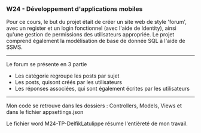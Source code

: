 <h3>W24 - Développement d'applications mobiles</h3>

Pour ce cours, le but du projet était de créer un site web de style 'forum', avec un register et un login fonctionnel (avec l'aide de Identity), ainsi qu'une gestion de permissions des utilisateurs appropriée. Le projet comprend également la modélisation de base de donnée SQL à l'aide de SSMS.

<hr>

Le forum se présente en 3 partie 
<ul>
    <li>Les catégorie regroupe les posts par sujet</li>
    <li>Les posts, quisont créés par les utilisateurs</li>
    <li>Les réponses associées, qui sont également écrites par les utilisateurs</li>
</ul>

<hr>

Mon code se retrouve dans les dossiers : Controllers, Models, Views et dans le fichier appsettings.json

Le fichier word M24-TP-DelfikLatulippe résume l'entièreté de mon travail.



    
    
